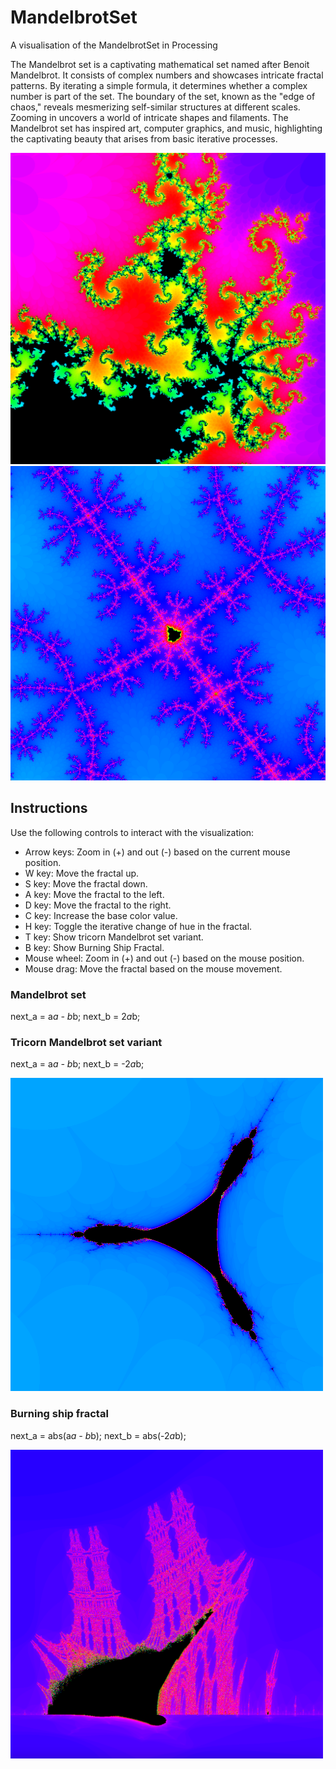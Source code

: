 # MandelbrotSet
A visualisation of the MandelbrotSet in Processing

The Mandelbrot set is a captivating mathematical set named after Benoit Mandelbrot. It consists of complex numbers and showcases intricate fractal patterns. By iterating a simple formula, it determines whether a complex number is part of the set. The boundary of the set, known as the "edge of chaos," reveals mesmerizing self-similar structures at different scales. Zooming in uncovers a world of intricate shapes and filaments. The Mandelbrot set has inspired art, computer graphics, and music, highlighting the captivating beauty that arises from basic iterative processes.

<img src="https://github.com/F-O-N-S-E-C-A/MandelbrotSet/blob/main/image.png" alt="Alt text" title="Mandelbrot Set">
<img src="https://github.com/F-O-N-S-E-C-A/MandelbrotSet/blob/main/img_pattern_1.png" alt="Alt text" title="Mandelbrot Set">


## Instructions
Use the following controls to interact with the visualization:

- Arrow keys: Zoom in (+) and out (-) based on the current mouse position.
- W key: Move the fractal up.
- S key: Move the fractal down.
- A key: Move the fractal to the left.
- D key: Move the fractal to the right.
- C key: Increase the base color value.
- H key: Toggle the iterative change of hue in the fractal.
- T key: Show tricorn Mandelbrot set variant.
- B key: Show Burning Ship Fractal.
- Mouse wheel: Zoom in (+) and out (-) based on the mouse position.
- Mouse drag: Move the fractal based on the mouse movement.

### Mandelbrot set

next_a = a*a - b*b;
next_b = 2*a*b;


### Tricorn Mandelbrot set variant 

next_a = a*a - b*b;
next_b = -2*a*b;

<img src="https://github.com/F-O-N-S-E-C-A/MandelbrotSet/blob/main/img_tricorn.png" width="500">


### Burning ship fractal

next_a = abs(a*a - b*b);
next_b = abs(-2*a*b);

<img src="https://github.com/F-O-N-S-E-C-A/MandelbrotSet/blob/main/burning_ship.png" width="500">
